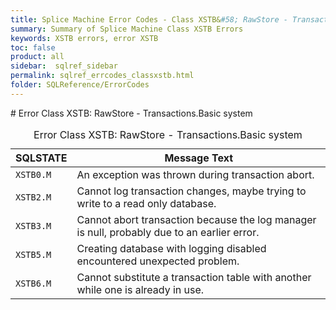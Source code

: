 ```yaml
---
title: Splice Machine Error Codes - Class XSTB&#58; RawStore - Transactions.Basic system
summary: Summary of Splice Machine Class XSTB Errors
keywords: XSTB errors, error XSTB
toc: false
product: all
sidebar:  sqlref_sidebar
permalink: sqlref_errcodes_classxstb.html
folder: SQLReference/ErrorCodes
---
```

<section>
<div class="TopicContent" data-swiftype-index="true" markdown="1">
# Error Class XSTB: RawStore - Transactions.Basic system

<table>
                <caption>Error Class XSTB: RawStore - Transactions.Basic system</caption>
                <thead>
                    <tr>
                        <th>SQLSTATE</th>
                        <th>Message Text</th>
                    </tr>
                </thead>
                <tbody>
                    <tr>
                        <td><code>XSTB0.M</code></td>
                        <td>An exception was thrown during transaction abort.</td>
                    </tr>
                    <tr>
                        <td><code>XSTB2.M</code></td>
                        <td>Cannot log transaction changes, maybe trying to write to a read only database.</td>
                    </tr>
                    <tr>
                        <td><code>XSTB3.M</code></td>
                        <td>Cannot abort transaction because the log manager is null, probably due to an earlier error.</td>
                    </tr>
                    <tr>
                        <td><code>XSTB5.M</code></td>
                        <td>Creating database with logging disabled encountered unexpected problem.</td>
                    </tr>
                    <tr>
                        <td><code>XSTB6.M</code></td>
                        <td>Cannot substitute a transaction table with another while one is already in use.</td>
                    </tr>
                </tbody>
            </table>
</div>
</section>

